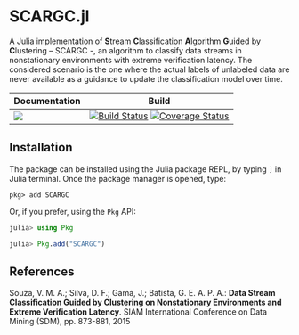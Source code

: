 # SCARGC.jl

A Julia implementation of **S**tream **C**lassification **A**lgorithm **G**uided by **C**lustering – SCARGC -, an algorithm to classify data streams in nonstationary environments with extreme verification latency. The considered scenario is the one where the actual labels of unlabeled data are never available as a guidance to update the classification model over time.

Documentation | Build
------------- | -----
[![][docs-stable-img]][docs-stable-url] | [![Build Status](https://travis-ci.org/MarinhoGabriel/SCARGC.jl.svg?branch=master)](https://travis-ci.org/MarinhoGabriel/SCARGC.jl) [![Coverage Status](https://coveralls.io/repos/github/MarinhoGabriel/SCARGC.jl/badge.svg?branch=master)](https://coveralls.io/github/MarinhoGabriel/SCARGC.jl?branch=master)


## Installation

The package can be installed using the Julia package REPL, by typing `]` in Julia terminal.
Once the package manager is opened, type:

```
pkg> add SCARGC
```

Or, if you prefer, using the `Pkg` API:

```julia
julia> using Pkg

julia> Pkg.add("SCARGC")
```

## References

Souza, V. M. A.; Silva, D. F.; Gama, J.; Batista, G. E. A. P. A.: **Data Stream Classification Guided by Clustering on Nonstationary Environments and Extreme Verification Latency**. SIAM International Conference on Data Mining (SDM), pp. 873-881, 2015

[docs-stable-img]: https://img.shields.io/badge/docs-stable-blue.svg
[docs-stable-url]: https://
